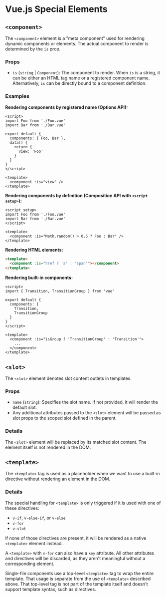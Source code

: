 # Vue.js Special Elements

## `<component>`

The `<component>` element is a "meta component" used for rendering dynamic components or elements. The actual component to render is determined by the `is` prop.

### Props

- `is` (`string` | `Component`): The component to render. When `is` is a string, it can be either an HTML tag name or a registered component name. Alternatively, `is` can be directly bound to a component definition.

### Examples

**Rendering components by registered name (Options API):**

```vue
<script>
import Foo from './Foo.vue'
import Bar from './Bar.vue'

export default {
  components: { Foo, Bar },
  data() {
    return {
      view: 'Foo'
    }
  }
}
</script>

<template>
  <component :is="view" />
</template>
```

**Rendering components by definition (Composition API with `<script setup>`):**

```vue
<script setup>
import Foo from './Foo.vue'
import Bar from './Bar.vue'
</script>

<template>
  <component :is="Math.random() > 0.5 ? Foo : Bar" />
</template>
```

**Rendering HTML elements:**

```html
<template>
  <component :is="href ? 'a' : 'span'"></component>
</template>
```

**Rendering built-in components:**

```vue
<script>
import { Transition, TransitionGroup } from 'vue'

export default {
  components: {
    Transition,
    TransitionGroup
  }
}
</script>

<template>
  <component :is="isGroup ? 'TransitionGroup' : 'Transition'">
    ...
  </component>
</template>
```

## `<slot>`

The `<slot>` element denotes slot content outlets in templates.

### Props

- `name` (`string`): Specifies the slot name. If not provided, it will render the default slot.
- Any additional attributes passed to the `<slot>` element will be passed as slot props to the scoped slot defined in the parent.

### Details

The `<slot>` element will be replaced by its matched slot content. The element itself is not rendered in the DOM.

## `<template>`

The `<template>` tag is used as a placeholder when we want to use a built-in directive without rendering an element in the DOM.

### Details

The special handling for `<template>` is only triggered if it is used with one of these directives:

- `v-if`, `v-else-if`, or `v-else`
- `v-for`
- `v-slot`

If none of those directives are present, it will be rendered as a native `<template>` element instead.

A `<template>` with `v-for` can also have a `key` attribute. All other attributes and directives will be discarded, as they aren't meaningful without a corresponding element.

Single-file components use a top-level `<template>` tag to wrap the entire template. That usage is separate from the use of `<template>` described above. That top-level tag is not part of the template itself and doesn't support template syntax, such as directives.